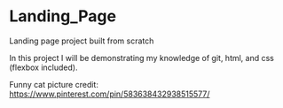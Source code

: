# Landing_Page
Landing page project built from scratch

In this project I will be demonstrating my knowledge of git, html, and css (flexbox included).

Funny cat picture credit: https://www.pinterest.com/pin/583638432938515577/
